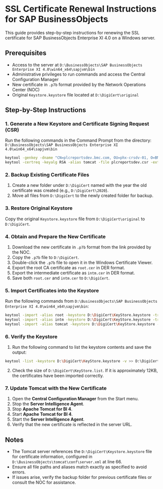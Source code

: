 # SSL Certificate Renewal Instructions for SAP BusinessObjects

This guide provides step-by-step instructions for renewing the SSL certificate for SAP BusinessObjects Enterprise XI 4.0 on a Windows server.

## Prerequisites
- Access to the server at `D:\BusinessObjects\SAP BusinessObjects Enterprise XI 4.0\win64_x64\sapjvm\bin`
- Administrative privileges to run commands and access the Central Configuration Manager
- New certificate in `.p7b` format provided by the Network Operations Center (NOC)
- Original `Keystore.keystore` file located at `D:\DigiCert\original`

## Step-by-Step Instructions

### 1. Generate a New Keystore and Certificate Signing Request (CSR)
Run the following commands in the Command Prompt from the directory:
`D:\BusinessObjects\SAP BusinessObjects Enterprise XI 4.0\win64_x64\sapjvm\bin`

```bash
keytool -genkey -dname "CN=plcreportsdev.bmc.com, OU=phx-crsdv-01, O=BMC Software Inc, L=Houston, S=Texas, C=US" -alias tomcat -keystore KeyStore.keystore -storepass changeit -keyalg RSA -validity 1000 -keysize 2048
keytool -certreq -keyalg RSA -alias tomcat -file plcreportsdev.csr -ext SAN=dns:plcreportsdev.bmc.com,dns:phx-crsdv-01.adprod.bmc.com -keystore KeyStore.keystore -validity 1000 -keysize 2048
```

### 2. Backup Existing Certificate Files
1. Create a new folder under `D:\DigiCert` named with the year the old certificate was created (e.g., `D:\DigiCert\2020`).
2. Move all files from `D:\DigiCert` to the newly created folder for backup.

### 3. Restore Original Keystore
Copy the original `Keystore.keystore` file from `D:\DigiCert\original` to `D:\DigiCert`.

### 4. Obtain and Prepare the New Certificate
1. Download the new certificate in `.p7b` format from the link provided by the NOC.
2. Copy the `.p7b` file to `D:\DigiCert`.
3. Double-click the `.p7b` file to open it in the Windows Certificate Viewer.
4. Export the root CA certificate as `root.cer` in DER format.
5. Export the intermediate certificate as `intm.cer` in DER format.
6. Save both `root.cer` and `intm.cer` to `D:\DigiCert`.

### 5. Import Certificates into the Keystore
Run the following commands from `D:\BusinessObjects\SAP BusinessObjects Enterprise XI 4.0\win64_x64\sapjvm\bin`:

```bash
keytool -import -alias root -keystore D:\DigiCert\KeyStore.keystore -trustcacerts -file D:\DigiCert\root.cer -storepass changeit
keytool -import -alias intm -keystore D:\DigiCert\KeyStore.keystore -trustcacerts -file D:\DigiCert\intm.cer -storepass changeit
keytool -import -alias tomcat -keystore D:\DigiCert\KeyStore.keystore -trustcacerts -file D:\DigiCert\plcreportsdev_bmc_com.p7b -storepass changeit
```

### 6. Verify the Keystore
1. Run the following command to list the keystore contents and save the output:
```bash
keytool -list -keystore D:\DigiCert\KeyStore.keystore -v >> D:\DigiCert\KeyStore.list
```
2. Check the size of `D:\DigiCert\KeyStore.list`. If it is approximately 12KB, the certificates have been imported correctly.

### 7. Update Tomcat with the New Certificate
1. Open the **Central Configuration Manager** from the Start menu.
2. Stop the **Server Intelligence Agent**.
3. Stop **Apache Tomcat for BI 4**.
4. Start **Apache Tomcat for BI 4**.
5. Start the **Server Intelligence Agent**.
6. Verify that the new certificate is reflected in the server URL.

## Notes
- The Tomcat server references the `D:\DigiCert\Keystore.keystore` file for certificate information, configured in `D:\BusinessObjects\tomcat\conf\server.xml` at line 66.
- Ensure all file paths and aliases match exactly as specified to avoid errors.
- If issues arise, verify the backup folder for previous certificate files or consult the NOC for assistance.